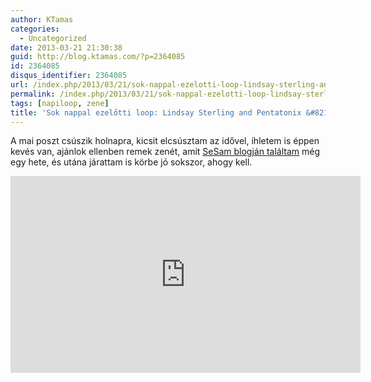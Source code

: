 ```yaml
---
author: KTamas
categories:
  - Uncategorized
date: 2013-03-21 21:30:38
guid: http://blog.ktamas.com/?p=2364085
id: 2364085
disqus_identifier: 2364085
url: /index.php/2013/03/21/sok-nappal-ezelotti-loop-lindsay-sterling-and-pentatonix-radioactive-cover/
permalink: /index.php/2013/03/21/sok-nappal-ezelotti-loop-lindsay-sterling-and-pentatonix-radioactive-cover/
tags: [napiloop, zene]
title: 'Sok nappal ezelőtti loop: Lindsay Sterling and Pentatonix &#8211; Radioactive (Cover)'
---
```


A mai poszt csúszik holnapra, kicsit elcsúsztam az idővel, ihletem is éppen kevés van, ajánlok ellenben remek zenét, amit [SeSam blogján találtam](http://sesam.hu/2013/03/14/radioactive/) még egy hete, és utána járattam is körbe jó sokszor, ahogy kell.

<iframe width="560" height="315" src="https://www.youtube.com/embed/aE2GCa-_nyU" frameborder="0" allow="accelerometer; autoplay; encrypted-media; gyroscope; picture-in-picture" allowfullscreen></iframe>
